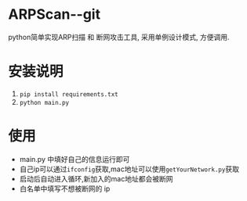# ARPScan--git
python简单实现ARP扫描 和 断网攻击工具, 采用单例设计模式, 方便调用.

# 安装说明
1. `pip install requirements.txt`
2. `python main.py`

# 使用
+ main.py 中填好自己的信息运行即可
+ 自己ip可以通过`ifconfig`获取,mac地址可以使用`getYourNetwork.py`获取
+ 启动后自动进入循环,新加入的mac地址都会被断网
+ 白名单中填写不想被断网的 ip